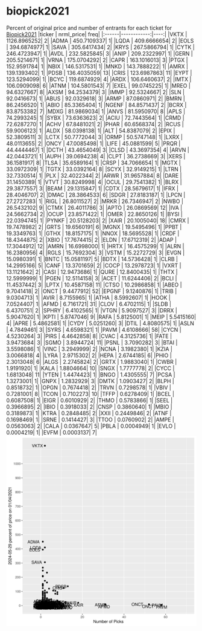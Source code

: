 # biopick2021
Percent of original price and number of entrants for each ticket for [Biopick2021](https://twitter.com/hashtag/Biopick2021)
|ticker |   nrml_price| freq|
|:------|------------:|----:|
|VKTX   | 1126.8965252|    2|
|ADMA   |  450.7109337|    1|
|LQDA   |  409.6666654|    2|
|EOLS   |  394.6874977|    1|
|SAVA   |  305.6417434|    2|
|KRYS   |  267.5866794|    1|
|CYTK   |  246.4723947|    1|
|AVDL   |  232.5825845|    3|
|ANIP   |  209.2322997|    1|
|GERN   |  205.5214671|    1|
|VRNA   |  175.0704292|    2|
|CAPR   |  163.1016013|    3|
|PTGX   |  152.9591784|    1|
|NBIX   |  146.5317531|    1|
|MNKD   |  143.7888222|    1|
|AMRX   |  139.1393402|    1|
|PDSB   |  136.4035059|   13|
|CRIS   |  123.6987863|   11|
|EYPT   |  123.5294099|    1|
|BCYC   |  119.6874929|    4|
|ARDX   |  106.6460637|    2|
|IMTX   |  106.0909098|    6|
|ATNM   |  104.5801543|    7|
|EXEL   |   99.0745225|    1|
|MREO   |   94.6327667|    8|
|AXSM   |   94.2534379|    3|
|IMMP   |   92.5324667|    2|
|SLN    |   92.0416673|    1|
|ABUS   |   92.0329618|    3|
|ARMP   |   87.0860971|    2|
|BMRN   |   86.2456520|    1|
|ABIO   |   85.3365404|    1|
|NGENF  |   84.8571437|    2|
|BCRX   |   83.8753382|    7|
|MDXG   |   81.9869034|    1|
|ANVS   |   81.5950970|    8|
|APLS   |   74.2993245|    1|
|SYBX   |   73.6363623|    2|
|ACIU   |   72.7443564|    1|
|CRMD   |   72.6287270|    1|
|ACHV   |   67.8481021|    2|
|PHAR   |   60.6568374|    2|
|RCUS   |   59.9006123|    1|
|ALDX   |   58.0398138|    1|
|ALT    |   54.8387079|    2|
|EPIX   |   52.3809511|    3|
|LCTX   |   50.7772044|    3|
|ORMP   |   50.5747148|    1|
|LXRX   |   48.0113655|    2|
|ONCY   |   47.0085498|    1|
|LIFE   |   45.0881599|    5|
|PRQR   |   44.4444467|    1|
|DCTH   |   43.4654049|    3|
|CLSD   |   43.3697354|    4|
|ARVN   |   42.0443721|    1|
|AUPH   |   39.0694238|    4|
|CLPT   |   36.2738669|    3|
|XERS   |   36.1581917|    8|
|TLSA   |   35.6589164|    1|
|CRSP   |   34.7066654|    1|
|MGTX   |   33.0972309|    1|
|TGTX   |   33.0392164|    8|
|SCYX   |   32.9149215|    1|
|LTRN   |   32.7330514|    1|
|PLX    |   32.4022344|    2|
|ARWR   |   31.9657884|    8|
|DARE   |   31.1450389|    1|
|VTVT   |   30.8249998|    4|
|OCUL   |   29.7541382|    1|
|BLRX   |   29.3877557|    3|
|BEAM   |   29.1315847|    1|
|CDTX   |   28.5679617|    1|
|IFRX   |   28.4046707|    2|
|DMAC   |   28.3864533|    6|
|SDGR   |   27.8183187|    1|
|LPCN   |   27.2727283|    1|
|RIGL   |   26.8011527|    2|
|MRKR   |   26.7346947|    2|
|NWBO   |   26.5432102|    9|
|CTMX   |   26.4011786|    3|
|APTO   |   26.0869569|   12|
|IVA    |   24.5662734|    2|
|OCUP   |   23.8571422|    1|
|OMER   |   22.8650126|    1|
|BYSI   |   22.0394745|    1|
|PYNKF  |   20.5128203|    2|
|XAIR   |   20.1005040|   18|
|CMRX   |   19.7478982|    2|
|GRTS   |   19.6560191|    6|
|MGNX   |   19.5495496|    1|
|PPBT   |   19.3349763|    1|
|GTHX   |   18.8157175|    1|
|NNOX   |   18.5695528|    1|
|CRDF   |   18.4344875|    2|
|XBIO   |   17.7674415|    2|
|ELDN   |   17.6712319|    2|
|ADAP   |   17.3044912|   12|
|AMRN   |   16.6998000|    1|
|HRTX   |   16.4575299|    1|
|ALRN   |   16.2380956|    4|
|RGLS   |   15.7692304|    3|
|VSTM   |   15.2272729|    3|
|EVGN   |   15.0980391|    1|
|BNTC   |   15.0581197|    5|
|BDTX   |   14.5736428|    1|
|CLRB   |   14.2995166|    5|
|CANF   |   13.3701659|    2|
|COCP   |   13.2978723|    1|
|VXRT   |   13.1121642|    2|
|CASI   |   12.9473686|    1|
|QURE   |   12.8400435|    1|
|THTX   |   12.5999999|    1|
|PGEN   |   12.5114158|    3|
|ACET   |   11.6244406|    2|
|BCLI   |   11.4537442|    3|
|LPTX   |   10.4587158|   11|
|CTSO   |   10.2986858|    1|
|ABEO   |    9.7041418|    2|
|ONCT   |    9.4477912|   52|
|EPGNF  |    9.1240876|    1|
|TRIB   |    9.0304713|    1|
|AVIR   |    8.7155965|    1|
|ATHA   |    8.5992607|    1|
|HOOK   |    7.0524407|    1|
|AFMD   |    6.7161721|   31|
|CLOV   |    6.4702115|    1|
|SLDB   |    6.4370751|    2|
|SPHRY  |    6.4102565|    1|
|VTGN   |    5.9097527|    3|
|DRRX   |    5.9047620|    1|
|KPTI   |    5.8747046|    9|
|RAFA   |    5.8125001|    1|
|MEIP   |    5.5415160|    4|
|APRE   |    5.4862581|    1|
|CYDY   |    5.0251260|    3|
|DTIL   |    4.8080575|    1|
|ASLN   |    4.7849461|    3|
|SYRS   |    4.6598321|    1|
|PAVM   |    4.6108666|   58|
|CYCN   |    4.5230264|    3|
|PIRS   |    4.4642858|    8|
|CVAC   |    4.3125736|    1|
|FATE   |    3.9473684|    3|
|SGMO   |    3.8944724|   11|
|PSNL   |    3.7090282|    3|
|BTAI   |    3.5598086|    1|
|VINC   |    3.2949999|    2|
|NCNA   |    3.1982380|    1|
|KZIA   |    3.0066818|    4|
|LYRA   |    2.9715302|    2|
|HEPA   |    2.6744185|    6|
|PHIO   |    2.3013048|    6|
|ALGS   |    2.2745824|    2|
|GRTX   |    1.9883040|    1|
|CWBR   |    1.9191920|    1|
|KALA   |    1.8804664|   10|
|SNGX   |    1.7777778|    2|
|CYCC   |    1.6813048|   11|
|YTEN   |    1.4474423|    1|
|BNGO   |    1.4305555|    7|
|PCSA   |    1.3273001|    1|
|GNPX   |    1.2832929|    3|
|DMTK   |    1.0903427|    2|
|BLPH   |    0.8518732|    1|
|OPGN   |    0.7674418|    2|
|TRVN   |    0.7298578|    1|
|VBIV   |    0.7281001|    8|
|TCON   |    0.7102273|   10|
|TFFP   |    0.6278409|    1|
|BCEL   |    0.6087508|    1|
|EIGR   |    0.6010929|    2|
|THMO   |    0.5783866|    1|
|SEEL   |    0.3966895|    2|
|IBIO   |    0.3918033|    2|
|CNSP   |    0.3860640|    1|
|MBIO   |    0.3189873|    1|
|KTRA   |    0.2848485|    2|
|XXII   |    0.2449846|    2|
|ATNF   |    0.1698469|    1|
|SRNE   |    0.1414427|    3|
|TTOO   |    0.0760902|    2|
|AMPE   |    0.0563063|    2|
|CALA   |    0.0367647|    5|
|PBLA   |    0.0004949|    1|
|EVLO   |    0.0004219|    1|
|EVFM   |    0.0003137|    7|
![retvspicks](biopicks.png?raw=true)
